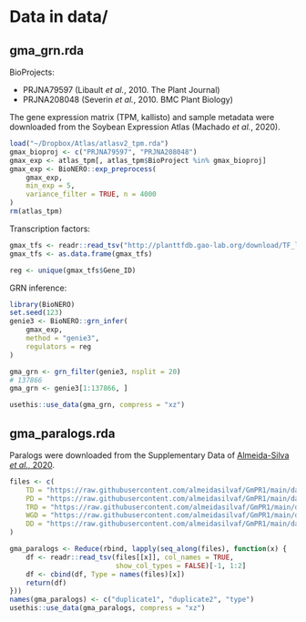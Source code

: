 
# Data in data/

## gma\_grn.rda

BioProjects:

-   PRJNA79597 (Libault *et al.*, 2010. The Plant Journal)
-   PRJNA208048 (Severin *et al.*, 2010. BMC Plant Biology)

The gene expression matrix (TPM, kallisto) and sample metadata were
downloaded from the Soybean Expression Atlas (Machado *et al.*, 2020).

``` r
load("~/Dropbox/Atlas/atlasv2_tpm.rda")
gmax_bioproj <- c("PRJNA79597", "PRJNA208048")
gmax_exp <- atlas_tpm[, atlas_tpm$BioProject %in% gmax_bioproj]
gmax_exp <- BioNERO::exp_preprocess(
    gmax_exp, 
    min_exp = 5, 
    variance_filter = TRUE, n = 4000
)
rm(atlas_tpm)
```

Transcription factors:

``` r
gmax_tfs <- readr::read_tsv("http://planttfdb.gao-lab.org/download/TF_list/Gma_TF_list.txt.gz", show_col_types = FALSE)[, c("Gene_ID", "Family")]
gmax_tfs <- as.data.frame(gmax_tfs)

reg <- unique(gmax_tfs$Gene_ID)
```

GRN inference:

``` r
library(BioNERO)
set.seed(123)
genie3 <- BioNERO::grn_infer(
    gmax_exp, 
    method = "genie3", 
    regulators = reg
)

gma_grn <- grn_filter(genie3, nsplit = 20)
# 137866
gma_grn <- genie3[1:137866, ]

usethis::use_data(gma_grn, compress = "xz")
```

## gma\_paralogs.rda

Paralogs were downloaded from the Supplementary Data of [Almeida-Silva
*et al.*, 2020](https://doi.org/10.1007/s00425-020-03499-8).

``` r
files <- c(
    TD = "https://raw.githubusercontent.com/almeidasilvaf/GmPR1/main/data/duplicated_genes_kaks/td_kaks.txt",
    PD = "https://raw.githubusercontent.com/almeidasilvaf/GmPR1/main/data/duplicated_genes_kaks/pd_kaks.txt",
    TRD = "https://raw.githubusercontent.com/almeidasilvaf/GmPR1/main/data/duplicated_genes_kaks/trd_kaks.txt",
    WGD = "https://raw.githubusercontent.com/almeidasilvaf/GmPR1/main/data/duplicated_genes_kaks/wgd_kaks.txt",
    DD = "https://raw.githubusercontent.com/almeidasilvaf/GmPR1/main/data/duplicated_genes_kaks/dd_kaks.txt"
)

gma_paralogs <- Reduce(rbind, lapply(seq_along(files), function(x) {
    df <- readr::read_tsv(files[[x]], col_names = TRUE, 
                          show_col_types = FALSE)[-1, 1:2]
    df <- cbind(df, Type = names(files)[x])
    return(df)
}))
names(gma_paralogs) <- c("duplicate1", "duplicate2", "type")
usethis::use_data(gma_paralogs, compress = "xz")
```
